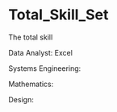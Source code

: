 # Total_Skill_Set
The total skill

Data Analyst:
  Excel 

Systems Engineering:

Mathematics:

Design:
